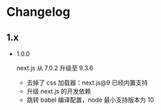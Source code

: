# Changelog

## 1.x

- 1.0.0

    next.js 从 7.0.2 升级至 9.3.6

    - 去掉了 css 加载器：next.js@9 已经内置支持
    - 升级 next.js 的开发依赖
    - 跳转 babel 编译配置，node 最小支持版本为 10
